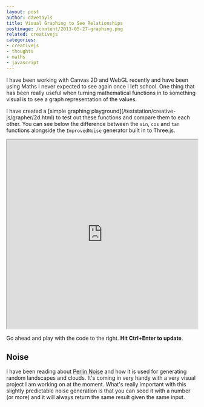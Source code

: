 ```yaml
---
layout: post
author: davetayls
title: Visual Graphing to See Relationships
postimage: /content/2013-05-27-graphing.png
related: creativejs
categories:
- creativejs
- thoughts
- maths
- javascript
---
```




I have been working with Canvas 2D and WebGL recently and have been
using Maths I never expected to see again once I left school. One
thing that has been really useful when turning mathematical functions
in to something visual is to see a graph representation of the values.

I have created a [simple graphing playground](/teststation/creative-
js/grapher/2d.html) to test out these functions and compare them to
each other. You can see below the difference between the `sin`, `cos`
and `tan` functions alongside the `ImprovedNoise` generator built in
to Three.js.

<iframe width="100%" height="500" src="http://davetayls.me/teststation/creative-js/grapher/2d.html">
    <a href="http://davetayls.me/teststation/creative-js/grapher/2d.html">View it</a>
</iframe>

Go ahead and play with the code to the right. **Hit Ctrl+Enter to
update**.

## Noise
I have been reading about [Perlin
Noise](http://freespace.virgin.net/hugo.elias/models/m_perlin.htm) and
how it is used for generating random landscapes and clouds. It's
coming in very handy with a very visual project I am working on at the
moment. What's really important with this slightly predictable noise
generation is that you can seed it with a number (or more) and it will
always return the same result given the same input.



